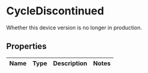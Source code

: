 

# CycleDiscontinued

Whether this device version is no longer in production.

## Properties

| Name | Type | Description | Notes |
|------------ | ------------- | ------------- | -------------|



